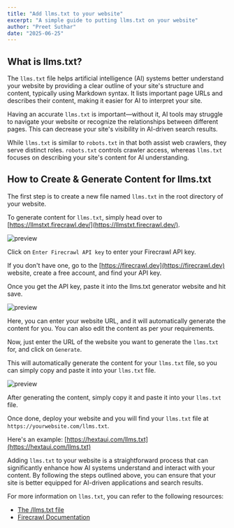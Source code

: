 ```yaml
---
title: "Add llms.txt to your website"
excerpt: "A simple guide to putting llms.txt on your website"
author: "Preet Suthar"
date: "2025-06-25"
---
```


## What is llms.txt?

The `llms.txt` file helps artificial intelligence (AI) systems better understand your website by providing a clear outline of your site's structure and content, typically using Markdown syntax. It lists important page URLs and describes their content, making it easier for AI to interpret your site.

Having an accurate `llms.txt` is important—without it, AI tools may struggle to navigate your website or recognize the relationships between different pages. This can decrease your site's visibility in AI-driven search results.

While `llms.txt` is similar to `robots.txt` in that both assist web crawlers, they serve distinct roles. `robots.txt` controls crawler access, whereas `llms.txt` focuses on describing your site's content for AI understanding.

## How to Create & Generate Content for llms.txt

The first step is to create a new file named `llms.txt` in the root directory of your website.

To generate content for `llms.txt`, simply head over to [https://llmstxt.firecrawl.dev/](https://llmstxt.firecrawl.dev/).

![preview](https://i.ibb.co/ccQts2Kn/image.png)

Click on `Enter Firecrawl API key` to enter your Firecrawl API key.

If you don't have one, go to the [https://firecrawl.dev](https://firecrawl.dev) website, create a free account, and find your API key.

Once you get the API key, paste it into the llms.txt generator website and hit save.

![preview](https://i.ibb.co/cXr7jDBJ/image.png)

Here, you can enter your website URL, and it will automatically generate the content for you. You can also edit the content as per your requirements.

Now, just enter the URL of the website you want to generate the `llms.txt` for, and click on `Generate`.

This will automatically generate the content for your `llms.txt` file, so you can simply copy and paste it into your `llms.txt` file.

![preview](https://i.ibb.co/dshptBL9/image.png)

After generating the content, simply copy it and paste it into your `llms.txt` file.

Once done, deploy your website and you will find your `llms.txt` file at `https://yourwebsite.com/llms.txt`.

Here's an example: [https://hextaui.com/llms.txt](https://hextaui.com/llms.txt)

Adding `llms.txt` to your website is a straightforward process that can significantly enhance how AI systems understand and interact with your content. By following the steps outlined above, you can ensure that your site is better equipped for AI-driven applications and search results.

For more information on `llms.txt`, you can refer to the following resources:

- [The /llms.txt file](https://llmstxt.org/)
- [Firecrawl Documentation](https://docs.firecrawl.dev/)
